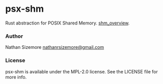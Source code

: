 # psx-shm

Rust abstraction for POSIX Shared Memory. [shm_overview][shm-url].

### Author

Nathan Sizemore <nathanrsizemore@gmail.com>

### License

psx-shm is available under the MPL-2.0 license. See the LICENSE file for more info.

[shm-url]: https://man7.org/linux/man-pages/man7/shm_overview.7.html
